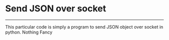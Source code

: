 # Send JSON over socket
______________________________________________________

This particular code is simply a program to send JSON object over socket in python. Nothing Fancy
